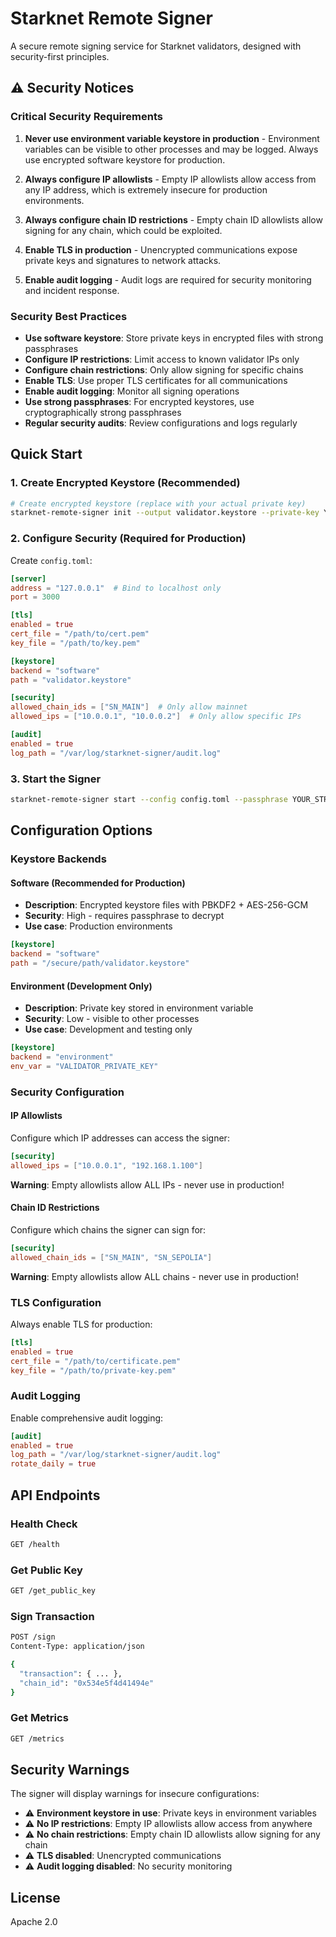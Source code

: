 # Starknet Remote Signer

A secure remote signing service for Starknet validators, designed with security-first principles.

## ⚠️ Security Notices

### Critical Security Requirements

1. **Never use environment variable keystore in production** - Environment variables can be visible to other processes and may be logged. Always use encrypted software keystore for production.

2. **Always configure IP allowlists** - Empty IP allowlists allow access from any IP address, which is extremely insecure for production environments.

3. **Always configure chain ID restrictions** - Empty chain ID allowlists allow signing for any chain, which could be exploited.

4. **Enable TLS in production** - Unencrypted communications expose private keys and signatures to network attacks.

5. **Enable audit logging** - Audit logs are required for security monitoring and incident response.

### Security Best Practices

- **Use software keystore**: Store private keys in encrypted files with strong passphrases
- **Configure IP restrictions**: Limit access to known validator IPs only
- **Configure chain restrictions**: Only allow signing for specific chains
- **Enable TLS**: Use proper TLS certificates for all communications
- **Enable audit logging**: Monitor all signing operations
- **Use strong passphrases**: For encrypted keystores, use cryptographically strong passphrases
- **Regular security audits**: Review configurations and logs regularly

## Quick Start

### 1. Create Encrypted Keystore (Recommended)

```bash
# Create encrypted keystore (replace with your actual private key)
starknet-remote-signer init --output validator.keystore --private-key YOUR_PRIVATE_KEY --passphrase YOUR_STRONG_PASSPHRASE
```

### 2. Configure Security (Required for Production)

Create `config.toml`:

```toml
[server]
address = "127.0.0.1"  # Bind to localhost only
port = 3000

[tls]
enabled = true
cert_file = "/path/to/cert.pem"
key_file = "/path/to/key.pem"

[keystore]
backend = "software"
path = "validator.keystore"

[security]
allowed_chain_ids = ["SN_MAIN"]  # Only allow mainnet
allowed_ips = ["10.0.0.1", "10.0.0.2"]  # Only allow specific IPs

[audit]
enabled = true
log_path = "/var/log/starknet-signer/audit.log"
```

### 3. Start the Signer

```bash
starknet-remote-signer start --config config.toml --passphrase YOUR_STRONG_PASSPHRASE
```

## Configuration Options

### Keystore Backends

#### Software (Recommended for Production)
- **Description**: Encrypted keystore files with PBKDF2 + AES-256-GCM
- **Security**: High - requires passphrase to decrypt
- **Use case**: Production environments

```toml
[keystore]
backend = "software"
path = "/secure/path/validator.keystore"
```

#### Environment (Development Only)
- **Description**: Private key stored in environment variable
- **Security**: Low - visible to other processes
- **Use case**: Development and testing only

```toml
[keystore]
backend = "environment"
env_var = "VALIDATOR_PRIVATE_KEY"
```

### Security Configuration

#### IP Allowlists
Configure which IP addresses can access the signer:

```toml
[security]
allowed_ips = ["10.0.0.1", "192.168.1.100"]
```

**Warning**: Empty allowlists allow ALL IPs - never use in production!

#### Chain ID Restrictions
Configure which chains the signer can sign for:

```toml
[security]
allowed_chain_ids = ["SN_MAIN", "SN_SEPOLIA"]
```

**Warning**: Empty allowlists allow ALL chains - never use in production!

### TLS Configuration

Always enable TLS for production:

```toml
[tls]
enabled = true
cert_file = "/path/to/certificate.pem"
key_file = "/path/to/private-key.pem"
```

### Audit Logging

Enable comprehensive audit logging:

```toml
[audit]
enabled = true
log_path = "/var/log/starknet-signer/audit.log"
rotate_daily = true
```

## API Endpoints

### Health Check
```bash
GET /health
```

### Get Public Key
```bash
GET /get_public_key
```

### Sign Transaction
```bash
POST /sign
Content-Type: application/json

{
  "transaction": { ... },
  "chain_id": "0x534e5f4d41494e"
}
```

### Get Metrics
```bash
GET /metrics
```

## Security Warnings

The signer will display warnings for insecure configurations:

- ⚠️ **Environment keystore in use**: Private keys in environment variables
- ⚠️ **No IP restrictions**: Empty IP allowlists allow access from anywhere
- ⚠️ **No chain restrictions**: Empty chain ID allowlists allow signing for any chain
- ⚠️ **TLS disabled**: Unencrypted communications
- ⚠️ **Audit logging disabled**: No security monitoring

## License

Apache 2.0 